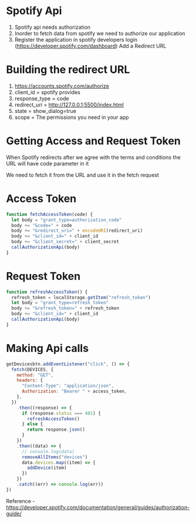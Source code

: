 # Spotify Api

1. Spotify api needs authorization
2. Inorder to fetch data from spotify we need to authorize our application
3. Register the application in spotify developers login (https://developer.spotify.com/dashboard)
   Add a Redirect URL

# Building the redirect URL

1. https://accounts.spotify.com/authorize
2. client_id = spotify provides
3. response_type = code
4. redirect_uri = http://127.0.0.1:5500/index.html
5. state = show_dialog=true
6. scope = The permissions you need in your app

# Getting Access and Request Token

When Spotify redirects after we agree with the terms and conditions the URL will have code parameter in it

We need to fetch it from the URL and use it in the fetch request

# Access Token

```javascript
function fetchAccessToken(code) {
  let body = "grant_type=authorization_code"
  body += "&code=" + code
  body += "&redirect_uri=" + encodeURI(redirect_uri)
  body += "&client_id=" + client_id
  body += "&client_secret=" + client_secret
  callAuthorizationApi(body)
}
```

# Request Token

```javascript
function refreshAccessToken() {
  refresh_token = localStorage.getItem("refresh_token")
  let body = "grant_type=refresh_token"
  body += "&refresh_token=" + refresh_token
  body += "&client_id=" + client_id
  callAuthorizationApi(body)
}
```

# Making Api calls

```javascript
getDevicesbtn.addEventListener("click", () => {
  fetch(DEVICES, {
    method: "GET",
    headers: {
      "Content-Type": "application/json",
      Authorization: "Bearer " + access_token,
    },
  })
    .then((response) => {
      if (response.status === 401) {
        refreshAccessToken()
      } else {
        return response.json()
      }
    })
    .then((data) => {
      // console.log(data)
      removeAllItems("devices")
      data.devices.map((item) => {
        addDevice(item)
      })
    })
    .catch((err) => console.log(err))
})
```

Reference - https://developer.spotify.com/documentation/general/guides/authorization-guide/
